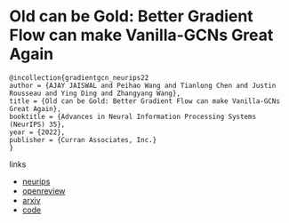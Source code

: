 # Old can be Gold: Better Gradient Flow can make Vanilla-GCNs Great Again

```
@incollection{gradientgcn_neurips22
author = {AJAY JAISWAL and Peihao Wang and Tianlong Chen and Justin Rousseau and Ying Ding and Zhangyang Wang},
title = {Old can be Gold: Better Gradient Flow can make Vanilla-GCNs Great Again},
booktitle = {Advances in Neural Information Processing Systems (NeurIPS) 35},
year = {2022},
publisher = {Curran Associates, Inc.}
}
```

links
- [neurips](https://nips.cc/Conferences/2022/Schedule?showEvent=53757)
- [openreview](https://openreview.net/forum?id=mhp4wLwiAI-)
- [arxiv](https://arxiv.org/abs/2210.08122)
- [code](https://github.com/VITA-Group/GradientGCN)
